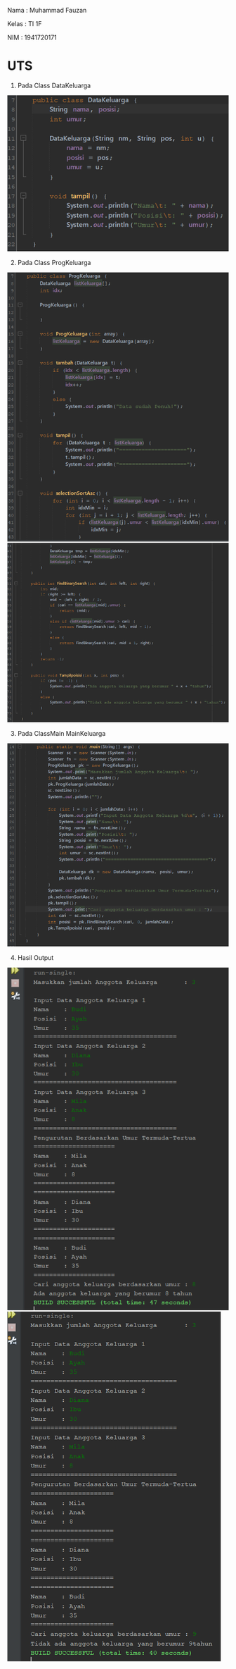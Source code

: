 Nama    : Muhammad Fauzan

Kelas   : TI 1F

NIM     : 1941720171

# UTS #

1. Pada Class DataKeluarga
<img src = DataKeluarga.png>

2. Pada Class ProgKeluarga
<img src = Pk1.png>
<img src = Pk2.png>

3. Pada ClassMain MainKeluarga
<img src = MainKeluarga.png>

4. Hasil Output
<img src = Output1.png>
<img src = Output2.png>